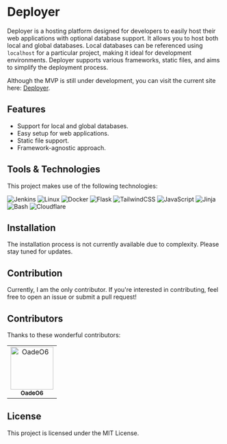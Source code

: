 # Deployer

Deployer is a hosting platform designed for developers to easily host their web applications with optional database support. It allows you to host both local and global databases. Local databases can be referenced using `localhost` for a particular project, making it ideal for development environments. Deployer supports various frameworks, static files, and aims to simplify the deployment process.

Although the MVP is still under development, you can visit the current site here: [Deployer](http://deployer.aizgroup.tech).

## Features

- Support for local and global databases.
- Easy setup for web applications.
- Static file support.
- Framework-agnostic approach.

## Tools & Technologies

This project makes use of the following technologies:

<p align="left">
  <img src="https://img.shields.io/badge/Jenkins-D24939?style=for-the-badge&logo=jenkins&logoColor=white" alt="Jenkins"/>
  <img src="https://img.shields.io/badge/Linux-FCC624?style=for-the-badge&logo=linux&logoColor=black" alt="Linux"/>
  <img src="https://img.shields.io/badge/Docker-2496ED?style=for-the-badge&logo=docker&logoColor=white" alt="Docker"/>
  <img src="https://img.shields.io/badge/Flask-000000?style=for-the-badge&logo=flask&logoColor=white" alt="Flask"/>
  <img src="https://img.shields.io/badge/TailwindCSS-06B6D4?style=for-the-badge&logo=tailwindcss&logoColor=white" alt="TailwindCSS"/>
  <img src="https://img.shields.io/badge/JavaScript-F7DF1E?style=for-the-badge&logo=javascript&logoColor=black" alt="JavaScript"/>
  <img src="https://img.shields.io/badge/Jinja-794933?style=for-the-badge&logo=jinja&logoColor=white" alt="Jinja"/>
  <img src="https://img.shields.io/badge/Bash-4EAA25?style=for-the-badge&logo=gnubash&logoColor=white" alt="Bash"/>
  <img src="https://img.shields.io/badge/Cloudflare-F38020?style=for-the-badge&logo=cloudflare&logoColor=white" alt="Cloudflare"/>
</p>

## Installation

The installation process is not currently available due to complexity. Please stay tuned for updates.

## Contribution

Currently, I am the only contributor. If you're interested in contributing, feel free to open an issue or submit a pull request!

## Contributors

Thanks to these wonderful contributors:

<!-- All-Contributors list -->
<table>
  <tr>
    <td align="center">
      <a href="https://github.com/OadeO6">
        <img src="https://avatars.githubusercontent.com/u/59005329?v=4" width="100px;" alt="OadeO6"/>
        <br /><sub><b>OadeO6</b></sub>
      </a>
    </td>
  </tr>
</table>

## License

This project is licensed under the MIT License.

